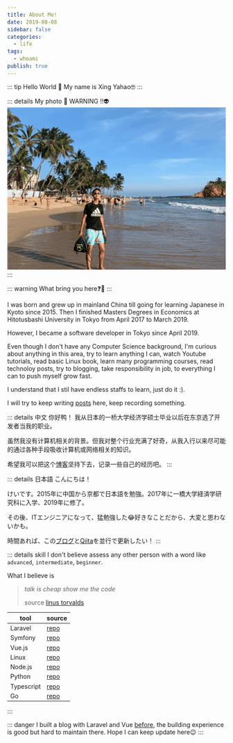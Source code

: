 ```yaml
---
title: About Me!
date: 2019-08-08
sidebar: false
categories:
  - life
tags:
  - whoami
publish: true
---
```


::: tip
Hello World 🚀
My name is Xing Yahao🤓
:::
<!-- more -->
::: details My photo 👾 WARNING ‼️👽
![Image-of-Me](/images/self-squar.png)
:::

::: warning
What bring you here❓🤔
:::

I was born and grew up in mainland China till going for learning Japanese in Kyoto since 2015. Then I finished Masters Degrees in Economics at Hitotusbashi University in Tokyo from April 2017 to March 2019.

However, I became a software developer in Tokyo since April 2019.

Even though I don't have any Computer Science background, I'm curious about anything in this area, try to learn anything I can, watch Youtube tutorials, read basic Linux book, learn many programming courses, read technoloy posts, try to blogging, take responsibility in job, to everything I can to push myself grow fast.

I understand that I stil have endless staffs to learn, just do it :).

I will try to keep writing [posts](/) here, keep recording something.

::: details 中文
你好鸭！ 我从日本的一桥大学经济学硕士毕业以后在东京选了开发者当我的职业。

虽然我没有计算机相关的背景。但我对整个行业充满了好奇，从我入行以来尽可能的通过各种手段吸收计算机或网络相关的知识。

希望我可以把这个[博客](/)坚持下去，记录一些自己的经历吧。
:::

::: details 日本語
こんにちは！

けいです。2015年に中国から京都で日本語を勉強。2017年に一橋大学経済学研究科に入学、2019年に修了。

その後、ITエンジニアになって、猛勉強した😂好きなことだから、大変と思わないかも。

時間あれば、この[ブログ](/)と[Qiita](https://qiita.com/xyyolab)を並行で更新したい！
:::

::: details skill
I don't believe assess any other person with a word like `advanced`, `intermediate`, `beginner`.

What I believe is
> *talk is cheap show me the code*
>
>source [linus torvalds](https://en.wikiquote.org/wiki/Linus_Torvalds)


| tool       | source   |
| ---------- | -------- |
| Laravel    | [repo]() |
| Symfony    | [repo]() |
| Vue.js     | [repo]() |
| Linux      | [repo]() |
| Node.js    | [repo]() |
| Python     | [repo]() |
| Typescript | [repo]() |
| Go         | [repo]() |

:::

::: danger
I built a blog with Laravel and Vue [before](), the building experience is good but hard to maintain there.
Hope I can keep update here😉
:::
<style lang="stylus" module>
img[alt~="Image-of-Me"] {
    width 400px
    box-shadow 0px 0px 6px 2px rgba(9, 9, 16, 0.2)
    border-radius 5px
}
</style>
